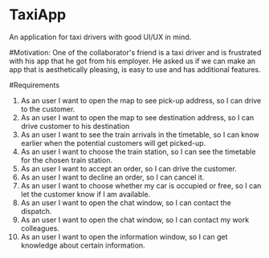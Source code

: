 # TaxiApp
An application for taxi drivers with good UI/UX in mind.

#Motivation: 
One of the collaborator's friend is a taxi driver and is frustrated with his app that he got from his employer. 
He asked us if we can make an app that is aesthetically pleasing, is easy to use and has additional features.

#Requirements
1.	As an user I want to open the map to see pick-up address, so I can drive to the customer.
2.	As an user I want to open the map to see destination address, so I can drive customer to his destination
3.	As an user I want to see the train arrivals in the timetable, so I can know earlier when the potential customers will get picked-up.
4.	As an user I want to choose the train station, so I can see the timetable for the chosen train station.
5.	As an user I want to accept an order, so I can drive the customer.
6.	As an user I want to decline an order, so I can cancel it.
7.	As an user I want to choose whether my car is occupied or free, so I can let the customer know if I am available.
8.	As an user I want to open the chat window, so I can contact the dispatch.
9.	As an user I want to open the chat window, so I can contact my work colleagues.
10.	As an user I want to open the information window, so I can get knowledge about certain information.

